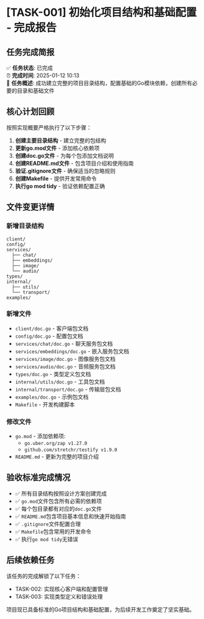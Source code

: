 # [TASK-001] 初始化项目结构和基础配置 - 完成报告

## 任务完成简报

✅ **任务状态**: 已完成  
⏰ **完成时间**: 2025-01-12 10:13  
📝 **任务概述**: 成功建立完整的项目目录结构，配置基础的Go模块依赖，创建所有必要的目录和基础文件

## 核心计划回顾

按照实现概要严格执行了以下步骤：

1. **创建主要目录结构** - 建立完整的包结构
2. **更新go.mod文件** - 添加核心依赖项
3. **创建doc.go文件** - 为每个包添加文档说明
4. **创建README.md文件** - 包含项目介绍和使用指南
5. **验证.gitignore文件** - 确保适当的忽略规则
6. **创建Makefile** - 提供开发常用命令
7. **执行go mod tidy** - 验证依赖配置正确

## 文件变更详情

### 新增目录结构
```
client/
config/
services/
  ├── chat/
  ├── embeddings/
  ├── image/
  └── audio/
types/
internal/
  ├── utils/
  └── transport/
examples/
```

### 新增文件
- `client/doc.go` - 客户端包文档
- `config/doc.go` - 配置包文档
- `services/chat/doc.go` - 聊天服务包文档
- `services/embeddings/doc.go` - 嵌入服务包文档
- `services/image/doc.go` - 图像服务包文档
- `services/audio/doc.go` - 音频服务包文档
- `types/doc.go` - 类型定义包文档
- `internal/utils/doc.go` - 工具包文档
- `internal/transport/doc.go` - 传输层包文档
- `examples/doc.go` - 示例包文档
- `Makefile` - 开发构建脚本

### 修改文件
- `go.mod` - 添加依赖项:
  - `go.uber.org/zap v1.27.0`
  - `github.com/stretchr/testify v1.9.0`
- `README.md` - 更新为完整的项目介绍

## 验收标准完成情况

- ✅ 所有目录结构按照设计方案创建完成
- ✅ `go.mod`文件包含所有必需的依赖项
- ✅ 每个包目录都有对应的`doc.go`文件
- ✅ `README.md`包含项目基本信息和快速开始指南
- ✅ `.gitignore`文件配置合理
- ✅ `Makefile`包含常用的开发命令
- ✅ 执行`go mod tidy`无错误

## 后续依赖任务

该任务的完成解锁了以下任务：
- TASK-002: 实现核心客户端和配置管理
- TASK-003: 实现类型定义和错误处理

项目现已具备标准的Go项目结构和基础配置，为后续开发工作奠定了坚实基础。 